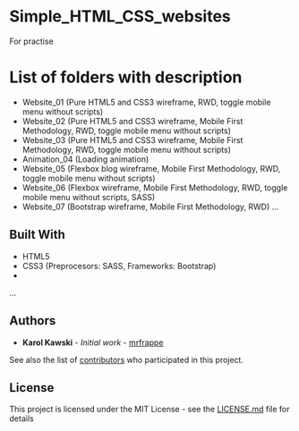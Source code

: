 # Simple_HTML_CSS_websites

For practise 

# List of folders with description

* Website_01 (Pure HTML5 and CSS3 wireframe, RWD, toggle mobile menu without scripts)
* Website_02 (Pure HTML5 and CSS3 wireframe, Mobile First Methodology, RWD, toggle mobile menu without scripts)
* Website_03 (Pure HTML5 and CSS3 wireframe, Mobile First Methodology, RWD, toggle mobile menu without scripts)
* Animation_04 (Loading animation)
* Website_05 (Flexbox blog wireframe, Mobile First Methodology, RWD, toggle mobile menu without scripts)
* Website_06 (Flexbox wireframe, Mobile First Methodology, RWD, toggle mobile menu without scripts, SASS)
* Website_07 (Bootstrap wireframe, Mobile First Methodology, RWD)
...


## Built With

* HTML5
* CSS3 (Preprocesors: SASS, Frameworks: Bootstrap)
* 
...

## Authors

* **Karol Kawski** - *Initial work* - [mrfrappe](https://github.com/mrfrappe)

See also the list of [contributors](https://github.com/mrfrappe/Simple_HTML_CSS_websites/contributors) who participated in this project.

## License

This project is licensed under the MIT License - see the [LICENSE.md](LICENSE.md) file for details


